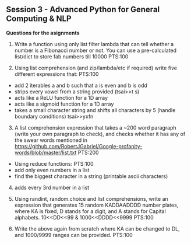 ## Session 3 - Advanced Python for General Computing & NLP

**Questions for the asignments**

1. Write a function using only list filter lambda that can tell whether a number is a Fibonacci number or not. You can use a pre-calculated list/dict to store fab numbers till 10000 PTS:100

2. Using list comprehension (and zip/lambda/etc if required) write five different expressions that: PTS:100

* add 2 iterables a and b such that a is even and b is odd
* strips every vowel from a string provided (tsai>>t s)
* acts like a ReLU function for a 1D array
* acts like a sigmoid function for a 1D array
* takes a small character string and shifts all characters by 5 (handle boundary conditions) tsai>>yxfn

3. A list comprehension expression that takes a ~200 word paragraph (write your own paragraph to check), and checks whether it has any of the swear words mentioned in https://github.com/RobertJGabriel/Google-profanity-words/blob/master/list.txt PTS:200

* Using reduce functions: PTS:100
* add only even numbers in a list
* find the biggest character in a string (printable ascii characters)

4. adds every 3rd number in a list

5. Using randint, random.choice and list comprehensions, write an expression that generates 15 random KADDAADDDD number plates, where KA is fixed, D stands for a digit, and A stands for Capital alphabets. 10<<DD<<99 & 1000<<DDDD<<9999 PTS:100

6. Write the above again from scratch where KA can be changed to DL, and 1000/9999 ranges can be provided.  PTS:100

